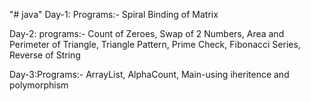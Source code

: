"# java" 
Day-1: Programs:- 
              Spiral Binding of Matrix

Day-2: programs:-
              Count of Zeroes,
              Swap of 2 Numbers,
              Area and Perimeter of Triangle,
              Triangle Pattern,
              Prime Check,
              Fibonacci Series,
              Reverse of String
              

Day-3:Programs:-
                ArrayList,
                AlphaCount,
                Main-using iheritence and polymorphism
